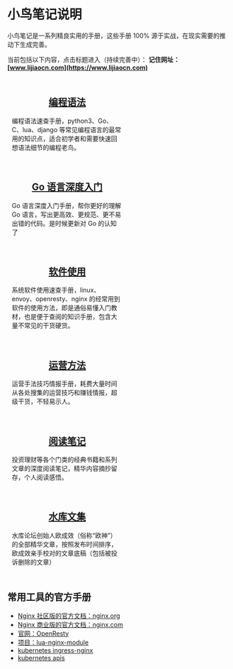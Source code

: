 # 小鸟笔记说明

小鸟笔记是一系列精良实用的手册，这些手册 100% 源于实战，在现实需要的推动下生成完善。

当前包括以下内容，点击标题进入（持续完善中）： **记住网址：[www.lijiaocn.com](https://www.lijiaocn.com)**

<div style="display:flex;flex-direction:row;justify-content;space-between;flex-wrap:wrap">

<div style="text-align:center;padding:10px;flex-shrink:1;flex-grow:0;width:250px">
<a href="../prog/index.html" title="小鸟笔记之编程手册"><h2>编程语法</h2></a>
<div style="text-align:left"><p>编程语法速查手册，python3、Go、C、lua、django 等常见编程语言的最常用的知识点，适合初学者和需要快速回想语法细节的编程老鸟。</p></div>
</div>

<div style="text-align:center;padding:10px;flex-shrink:1;flex-grow:0;width:250px">
<a href="../go-detail/index.html" title="小鸟笔记之Go语言深度入门"><h2>Go 语言深度入门</h2></a>
<div style="text-align:left"><p>Go 语言深度入门手册，帮你更好的理解 Go 语言，写出更高效、更规范、更不易出错的代码。是时候更新对 Go 的认知了</p></div>
</div>

<div style="text-align:center;padding:10px;flex-shrink:1;flex-grow:0;width:250px">
<a href="../soft/index.html" title="小鸟笔记之软件手册"><h2>软件使用</h2></a>
<div style="text-align:left"><p>系统软件使用速查手册，linux、envoy、openresty、nginx 的经常用到软件的使用方法，即是通俗易懂入门教材，也是便于查阅的知识手册，包含大量不常见的干货硬货。</p></div>
</div>

<div style="text-align:center;padding:10px;flex-shrink:1;flex-grow:0;width:250px">
<a href="../oper/index.html" title="小鸟笔记之运营手册"><h2>运营方法</h2></a>
<div style="text-align:left"><p>运营手法技巧情报手册，耗费大量时间从各处搜集的运营技巧和赚钱情报，超级干货，不轻易示人。</p></div>
</div>

<div style="text-align:center;padding:10px;flex-shrink:1;flex-grow:0;width:250px">
<a href="../book/index.html" title="小鸟笔记之阅读笔记"><h2>阅读笔记</h2></a>
<div style="text-align:left"><p>投资理财等各个门类的经典书籍和系列文章的深度阅读笔记，精华内容摘抄留存，个人阅读感悟。</p></div>
</div>

<div style="text-align:center;padding:10px;flex-shrink:1;flex-grow:0;width:250px">
<a href="../shuiku/index.html" title="小鸟笔记之水库文集"><h2>水库文集</h2></a>
<div style="text-align:left"><p>水库论坛创始人欧成效（俗称“欧神”）的全部精华文章，按照发布时间排序，欧成效亲手校对的文章底稿（包括被投诉删除的文章）</p></div>
</div>

</div>

## 常用工具的官方手册

* [Nginx 社区版的官方文档：nginx.org](http://nginx.org/)
* [Nginx 商业版的官方文档：nginx.com](https://www.nginx.com/)
* [官网：OpenResty](https://openresty.org/en/)
* [项目：lua-nginx-module](https://github.com/openresty/lua-nginx-module)
* [kubernetes ingress-nginx](https://kubernetes.github.io/ingress-nginx/)
* [kubernetes apis](https://kubernetes.io/docs/reference/kubernetes-api/api-index/)
